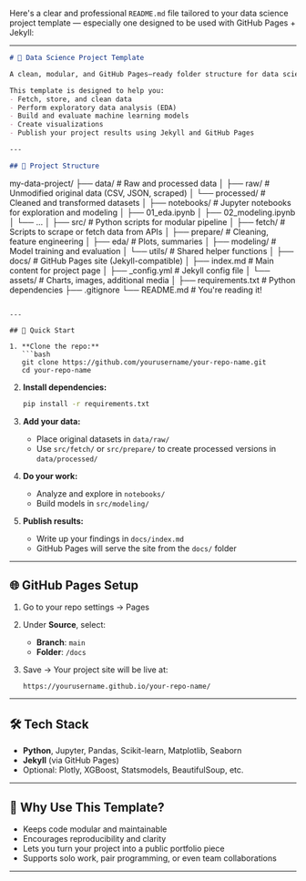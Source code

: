 Here's a clear and professional `README.md` file tailored to your data science project template — especially one designed to be used with GitHub Pages + Jekyll:

---

```markdown
# 🧪 Data Science Project Template

A clean, modular, and GitHub Pages–ready folder structure for data science projects.

This template is designed to help you:
- Fetch, store, and clean data
- Perform exploratory data analysis (EDA)
- Build and evaluate machine learning models
- Create visualizations
- Publish your project results using Jekyll and GitHub Pages

---

## 📁 Project Structure

```

my-data-project/
├── data/               # Raw and processed data
│   ├── raw/            # Unmodified original data (CSV, JSON, scraped)
│   └── processed/      # Cleaned and transformed datasets
│
├── notebooks/          # Jupyter notebooks for exploration and modeling
│   ├── 01\_eda.ipynb
│   ├── 02\_modeling.ipynb
│   └── ...
│
├── src/                # Python scripts for modular pipeline
│   ├── fetch/          # Scripts to scrape or fetch data from APIs
│   ├── prepare/        # Cleaning, feature engineering
│   ├── eda/            # Plots, summaries
│   ├── modeling/       # Model training and evaluation
│   └── utils/          # Shared helper functions
│
├── docs/               # GitHub Pages site (Jekyll-compatible)
│   ├── index.md        # Main content for project page
│   ├── \_config.yml     # Jekyll config file
│   └── assets/         # Charts, images, additional media
│
├── requirements.txt    # Python dependencies
├── .gitignore
└── README.md           # You're reading it!

````

---

## 🚀 Quick Start

1. **Clone the repo:**
   ```bash
   git clone https://github.com/yourusername/your-repo-name.git
   cd your-repo-name
````

2. **Install dependencies:**

   ```bash
   pip install -r requirements.txt
   ```

3. **Add your data:**

   * Place original datasets in `data/raw/`
   * Use `src/fetch/` or `src/prepare/` to create processed versions in `data/processed/`

4. **Do your work:**

   * Analyze and explore in `notebooks/`
   * Build models in `src/modeling/`

5. **Publish results:**

   * Write up your findings in `docs/index.md`
   * GitHub Pages will serve the site from the `docs/` folder

---

## 🌐 GitHub Pages Setup

1. Go to your repo settings → Pages
2. Under **Source**, select:

   * **Branch**: `main`
   * **Folder**: `/docs`
3. Save → Your project site will be live at:

   ```
   https://yourusername.github.io/your-repo-name/
   ```

---

## 🛠️ Tech Stack

* **Python**, Jupyter, Pandas, Scikit-learn, Matplotlib, Seaborn
* **Jekyll** (via GitHub Pages)
* Optional: Plotly, XGBoost, Statsmodels, BeautifulSoup, etc.

---

## 🧠 Why Use This Template?

* Keeps code modular and maintainable
* Encourages reproducibility and clarity
* Lets you turn your project into a public portfolio piece
* Supports solo work, pair programming, or even team collaborations

---
